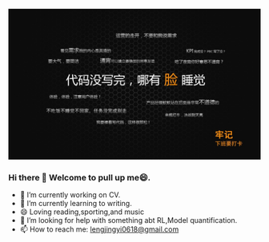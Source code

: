 ![](https://github.com/zhleternity/zhleternity/blob/master/images/code.png)
### Hi there 👋 Welcome to pull up me😄.
- 🔭 I’m currently working on CV.
- 🌱 I’m currently learning to writing. 
- 😄 Loving reading,sporting,and music
- 🤔 I’m looking for help with something abt RL,Model quantification.
- 📫 How to reach me: lengjingyi0618@gmail.com


<!--
**zhleternity/zhleternity** is a ✨ _special_ ✨ repository because its `README.md` (this file) appears on your GitHub profile.

Here are some ideas to get you started:

- 🔭 I’m currently working on ...
- 🌱 I’m currently learning ...
- 👯 I’m looking to collaborate on ...
- 🤔 I’m looking for help with ...
- 💬 Ask me about ...
- 📫 How to reach me: ...
- 😄 Pronouns: ...
- ⚡ Fun fact: ...
-->
